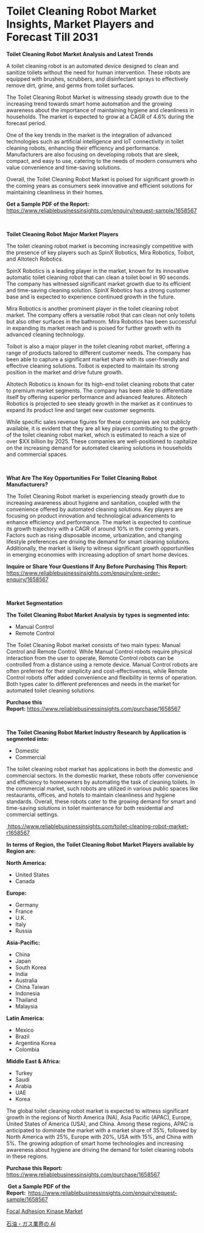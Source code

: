 <p><h1>Toilet Cleaning Robot Market Insights, Market Players and Forecast Till 2031</h1></p><p><strong>Toilet Cleaning Robot Market Analysis and Latest Trends</strong></p>
<p><p>A toilet cleaning robot is an automated device designed to clean and sanitize toilets without the need for human intervention. These robots are equipped with brushes, scrubbers, and disinfectant sprays to effectively remove dirt, grime, and germs from toilet surfaces.</p><p>The Toilet Cleaning Robot Market is witnessing steady growth due to the increasing trend towards smart home automation and the growing awareness about the importance of maintaining hygiene and cleanliness in households. The market is expected to grow at a CAGR of 4.6% during the forecast period.</p><p>One of the key trends in the market is the integration of advanced technologies such as artificial intelligence and IoT connectivity in toilet cleaning robots, enhancing their efficiency and performance. Manufacturers are also focusing on developing robots that are sleek, compact, and easy to use, catering to the needs of modern consumers who value convenience and time-saving solutions.</p><p>Overall, the Toilet Cleaning Robot Market is poised for significant growth in the coming years as consumers seek innovative and efficient solutions for maintaining cleanliness in their homes.</p></p>
<p><strong>Get a Sample PDF of the Report:&nbsp;</strong> <a href="https://www.reliablebusinessinsights.com/enquiry/request-sample/1658567">https://www.reliablebusinessinsights.com/enquiry/request-sample/1658567</a></p>
<p>&nbsp;</p>
<p><strong>Toilet Cleaning Robot Major Market Players</strong></p>
<p><p>The toilet cleaning robot market is becoming increasingly competitive with the presence of key players such as SpinX Robotics, Mira Robotics, Toibot, and Altotech Robotics. </p><p>SpinX Robotics is a leading player in the market, known for its innovative automatic toilet cleaning robot that can clean a toilet bowl in 90 seconds. The company has witnessed significant market growth due to its efficient and time-saving cleaning solution. SpinX Robotics has a strong customer base and is expected to experience continued growth in the future.</p><p>Mira Robotics is another prominent player in the toilet cleaning robot market. The company offers a versatile robot that can clean not only toilets but also other surfaces in the bathroom. Mira Robotics has been successful in expanding its market reach and is poised for further growth with its advanced cleaning technology.</p><p>Toibot is also a major player in the toilet cleaning robot market, offering a range of products tailored to different customer needs. The company has been able to capture a significant market share with its user-friendly and effective cleaning solutions. Toibot is expected to maintain its strong position in the market and drive future growth.</p><p>Altotech Robotics is known for its high-end toilet cleaning robots that cater to premium market segments. The company has been able to differentiate itself by offering superior performance and advanced features. Altotech Robotics is projected to see steady growth in the market as it continues to expand its product line and target new customer segments.</p><p>While specific sales revenue figures for these companies are not publicly available, it is evident that they are all key players contributing to the growth of the toilet cleaning robot market, which is estimated to reach a size of over $XX billion by 2025. These companies are well-positioned to capitalize on the increasing demand for automated cleaning solutions in households and commercial spaces.</p></p>
<p>&nbsp;</p>
<p><strong>What Are The Key Opportunities For Toilet Cleaning Robot Manufacturers?</strong></p>
<p><p>The Toilet Cleaning Robot market is experiencing steady growth due to increasing awareness about hygiene and sanitation, coupled with the convenience offered by automated cleaning solutions. Key players are focusing on product innovation and technological advancements to enhance efficiency and performance. The market is expected to continue its growth trajectory with a CAGR of around 10% in the coming years. Factors such as rising disposable income, urbanization, and changing lifestyle preferences are driving the demand for smart cleaning solutions. Additionally, the market is likely to witness significant growth opportunities in emerging economies with increasing adoption of smart home devices.</p></p>
<p><strong>Inquire or Share Your Questions If Any Before Purchasing This Report:</strong> <a href="https://www.reliablebusinessinsights.com/enquiry/pre-order-enquiry/1658567">https://www.reliablebusinessinsights.com/enquiry/pre-order-enquiry/1658567</a></p>
<p>&nbsp;</p>
<p><strong>Market Segmentation</strong></p>
<p><strong>The Toilet Cleaning Robot Market Analysis by types is segmented into:</strong></p>
<p><ul><li>Manual Control</li><li>Remote Control</li></ul></p>
<p><p>The Toilet Cleaning Robot market consists of two main types: Manual Control and Remote Control. While Manual Control robots require physical interaction from the user to operate, Remote Control robots can be controlled from a distance using a remote device. Manual Control robots are often preferred for their simplicity and cost-effectiveness, while Remote Control robots offer added convenience and flexibility in terms of operation. Both types cater to different preferences and needs in the market for automated toilet cleaning solutions.</p></p>
<p><strong>Purchase this Report:&nbsp;</strong><a href="https://www.reliablebusinessinsights.com/purchase/1658567">https://www.reliablebusinessinsights.com/purchase/1658567</a></p>
<p>&nbsp;</p>
<p><strong>The Toilet Cleaning Robot Market Industry Research by Application is segmented into:</strong></p>
<p><ul><li>Domestic</li><li>Commercial</li></ul></p>
<p><p>The toilet cleaning robot market has applications in both the domestic and commercial sectors. In the domestic market, these robots offer convenience and efficiency to homeowners by automating the task of cleaning toilets. In the commercial market, such robots are utilized in various public spaces like restaurants, offices, and hotels to maintain cleanliness and hygiene standards. Overall, these robots cater to the growing demand for smart and time-saving solutions in toilet maintenance for both residential and commercial settings.</p></p>
<p><a href="https://www.reliablebusinessinsights.com/toilet-cleaning-robot-market-r1658567">&nbsp;https://www.reliablebusinessinsights.com/toilet-cleaning-robot-market-r1658567</a></p>
<p><strong>In terms of Region, the Toilet Cleaning Robot Market Players available by Region are:</strong></p>
<p>
    <p> <strong> North America: </strong>
        <ul>
            <li>United States</li>
            <li>Canada</li>
        </ul>
        </p> 
    <p> <strong> Europe: </strong>
        <ul>
            <li>Germany</li>
            <li>France</li>
            <li>U.K.</li>
            <li>Italy</li>
            <li>Russia</li>
        </ul>
        </p> 
    <p> <strong> Asia-Pacific: </strong>
        <ul>
            <li>China</li>
            <li>Japan</li>
            <li>South Korea</li>
            <li>India</li>
            <li>Australia</li>
            <li>China Taiwan</li>
            <li>Indonesia</li>
            <li>Thailand</li>
            <li>Malaysia</li>
        </ul>
        </p> 
    <p> <strong> Latin America: </strong>
        <ul>
            <li>Mexico</li>
            <li>Brazil</li>
            <li>Argentina Korea</li>
            <li>Colombia</li>
        </ul>
        </p> 
    <p> <strong> Middle East & Africa: </strong>
        <ul>
            <li>Turkey</li>
            <li>Saudi</li>
            <li>Arabia</li>
            <li>UAE</li>
            <li>Korea</li>
        </ul>
    </p>
    </p>
<p><p>The global toilet cleaning robot market is expected to witness significant growth in the regions of North America (NA), Asia Pacific (APAC), Europe, United States of America (USA), and China. Among these regions, APAC is anticipated to dominate the market with a market share of 35%, followed by North America with 25%, Europe with 20%, USA with 15%, and China with 5%. The growing adoption of smart home technologies and increasing awareness about hygiene are driving the demand for toilet cleaning robots in these regions.</p></p>
<p><strong>Purchase this Report: </strong><a href="https://www.reliablebusinessinsights.com/purchase/1658567">https://www.reliablebusinessinsights.com/purchase/1658567</a></p>
<p>&nbsp;<strong>Get a Sample PDF of the Report:&nbsp;&nbsp;</strong><a href="https://www.reliablebusinessinsights.com/enquiry/request-sample/1658567">https://www.reliablebusinessinsights.com/enquiry/request-sample/1658567</a></p>
<p><strong></strong></p>
<p><p><a href="https://issuu.com/reportprime-2/docs/focal-adhesion-kinase-market-size-2030.pptx">Focal Adhesion Kinase Market</a></p><p><a href="https://github.com/pepo3k/Market-Research-Report-List-2/blob/main/78697346244.md">石油・ガス業界の AI</a></p></p>